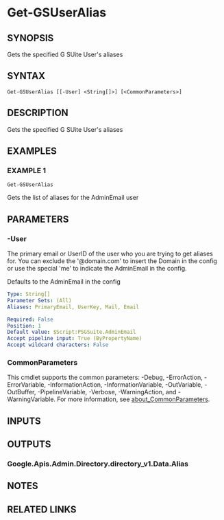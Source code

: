 # Get-GSUserAlias

## SYNOPSIS
Gets the specified G SUite User's aliases

## SYNTAX

```
Get-GSUserAlias [[-User] <String[]>] [<CommonParameters>]
```

## DESCRIPTION
Gets the specified G SUite User's aliases

## EXAMPLES

### EXAMPLE 1
```
Get-GSUserAlias
```

Gets the list of aliases for the AdminEmail user

## PARAMETERS

### -User
The primary email or UserID of the user who you are trying to get aliases for.
You can exclude the '@domain.com' to insert the Domain in the config or use the special 'me' to indicate the AdminEmail in the config.

Defaults to the AdminEmail in the config

```yaml
Type: String[]
Parameter Sets: (All)
Aliases: PrimaryEmail, UserKey, Mail, Email

Required: False
Position: 1
Default value: $Script:PSGSuite.AdminEmail
Accept pipeline input: True (ByPropertyName)
Accept wildcard characters: False
```

### CommonParameters
This cmdlet supports the common parameters: -Debug, -ErrorAction, -ErrorVariable, -InformationAction, -InformationVariable, -OutVariable, -OutBuffer, -PipelineVariable, -Verbose, -WarningAction, and -WarningVariable. For more information, see [about_CommonParameters](http://go.microsoft.com/fwlink/?LinkID=113216).

## INPUTS

## OUTPUTS

### Google.Apis.Admin.Directory.directory_v1.Data.Alias
## NOTES

## RELATED LINKS
